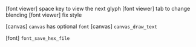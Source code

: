 [font viewer] space key to view the next glyph
[font viewer] tab to change blending
[font viewer] fix style

[canvas] `canvas` has optional `font`
[canvas] `canvas_draw_text`

[font] `font_save_hex_file`
